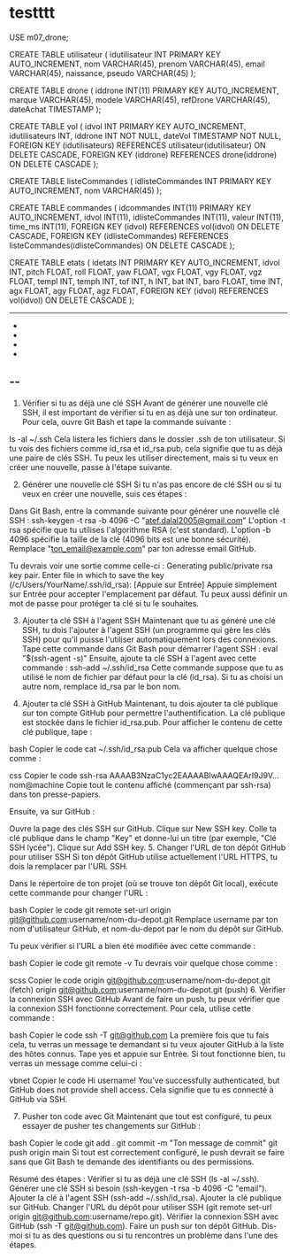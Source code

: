 # testttt
USE m07_drone;

CREATE TABLE utilisateur (
    idutilisateur INT PRIMARY KEY AUTO_INCREMENT,
    nom VARCHAR(45),
    prenom VARCHAR(45),
    email VARCHAR(45),
    naissance,
    pseudo VARCHAR(45) 
);

CREATE TABLE drone (
    iddrone INT(11) PRIMARY KEY AUTO_INCREMENT,
    marque VARCHAR(45),
    modele VARCHAR(45),
    refDrone VARCHAR(45),
    dateAchat TIMESTAMP 
);

CREATE TABLE vol (
    idvol INT PRIMARY KEY AUTO_INCREMENT,
    idutilisateurs INT,
    iddrone INT NOT NULL,
    dateVol TIMESTAMP NOT NULL,
    FOREIGN KEY (idutilisateurs) REFERENCES utilisateur(idutilisateur) ON DELETE CASCADE,
    FOREIGN KEY (iddrone) REFERENCES drone(iddrone) ON DELETE CASCADE
);

CREATE TABLE listeCommandes (
    idlisteCommandes INT PRIMARY KEY AUTO_INCREMENT,
    nom VARCHAR(45)
);

CREATE TABLE commandes (
    idcommandes INT(11) PRIMARY KEY AUTO_INCREMENT,
    idvol INT(11),
    idlisteCommandes INT(11),
    valeur INT(11),
    time_ms INT(11),
    FOREIGN KEY (idvol) REFERENCES vol(idvol) ON DELETE CASCADE,
    FOREIGN KEY (idlisteCommandes) REFERENCES listeCommandes(idlisteCommandes) ON DELETE CASCADE
);

CREATE TABLE etats (
    idetats INT PRIMARY KEY AUTO_INCREMENT,
    idvol INT,
    pitch FLOAT,
    roll FLOAT,
    yaw FLOAT,
    vgx FLOAT,
    vgy FLOAT,
    vgz FLOAT,
    templ INT,
    temph INT,
    tof INT,
    h INT,
    bat INT,
    baro FLOAT,
    time INT,
    agx FLOAT,
    agy FLOAT,
    agz FLOAT,
    FOREIGN KEY (idvol) REFERENCES vol(idvol) ON DELETE CASCADE
);






-----
-
-
-
-
--
------


1. Vérifier si tu as déjà une clé SSH
Avant de générer une nouvelle clé SSH, il est important de vérifier si tu en as déjà une sur ton ordinateur. Pour cela, ouvre Git Bash et tape la commande suivante :

ls -al ~/.ssh
Cela listera les fichiers dans le dossier .ssh de ton utilisateur. Si tu vois des fichiers comme id_rsa et id_rsa.pub, cela signifie que tu as déjà une paire de clés SSH. Tu peux les utiliser directement, mais si tu veux en créer une nouvelle, passe à l'étape suivante.

2. Générer une nouvelle clé SSH
Si tu n'as pas encore de clé SSH ou si tu veux en créer une nouvelle, suis ces étapes :

Dans Git Bash, entre la commande suivante pour générer une nouvelle clé SSH :
ssh-keygen -t rsa -b 4096 -C "atef.dalal2005@gmail.com"
L'option -t rsa spécifie que tu utilises l'algorithme RSA (c'est standard).
L'option -b 4096 spécifie la taille de la clé (4096 bits est une bonne sécurité).
Remplace "ton_email@example.com" par ton adresse email GitHub.

Tu devrais voir une sortie comme celle-ci :
Generating public/private rsa key pair.
Enter file in which to save the key (/c/Users/YourName/.ssh/id_rsa): [Appuie sur Entrée]
Appuie simplement sur Entrée pour accepter l'emplacement par défaut. Tu peux aussi définir un mot de passe pour protéger ta clé si tu le souhaites.

3. Ajouter ta clé SSH à l'agent SSH
Maintenant que tu as généré une clé SSH, tu dois l'ajouter à l'agent SSH (un programme qui gère les clés SSH) pour qu'il puisse l'utiliser automatiquement lors des connexions. Tape cette commande dans Git Bash pour démarrer l'agent SSH :
eval "$(ssh-agent -s)"
Ensuite, ajoute ta clé SSH à l'agent avec cette commande :
ssh-add ~/.ssh/id_rsa
Cette commande suppose que tu as utilisé le nom de fichier par défaut pour la clé (id_rsa). Si tu as choisi un autre nom, remplace id_rsa par le bon nom.

4. Ajouter ta clé SSH à GitHub
Maintenant, tu dois ajouter ta clé publique sur ton compte GitHub pour permettre l'authentification. La clé publique est stockée dans le fichier id_rsa.pub. Pour afficher le contenu de cette clé publique, tape :

bash
Copier le code
cat ~/.ssh/id_rsa.pub
Cela va afficher quelque chose comme :

css
Copier le code
ssh-rsa AAAAB3NzaC1yc2EAAAABIwAAAQEArI9J9V... nom@machine
Copie tout le contenu affiché (commençant par ssh-rsa) dans ton presse-papiers.

Ensuite, va sur GitHub :

Ouvre la page des clés SSH sur GitHub.
Clique sur New SSH key.
Colle ta clé publique dans le champ "Key" et donne-lui un titre (par exemple, "Clé SSH lycée").
Clique sur Add SSH key.
5. Changer l'URL de ton dépôt GitHub pour utiliser SSH
Si ton dépôt GitHub utilise actuellement l'URL HTTPS, tu dois la remplacer par l'URL SSH.

Dans le répertoire de ton projet (où se trouve ton dépôt Git local), exécute cette commande pour changer l'URL :

bash
Copier le code
git remote set-url origin git@github.com:username/nom-du-depot.git
Remplace username par ton nom d'utilisateur GitHub, et nom-du-depot par le nom du dépôt sur GitHub.

Tu peux vérifier si l'URL a bien été modifiée avec cette commande :

bash
Copier le code
git remote -v
Tu devrais voir quelque chose comme :

scss
Copier le code
origin  git@github.com:username/nom-du-depot.git (fetch)
origin  git@github.com:username/nom-du-depot.git (push)
6. Vérifier la connexion SSH avec GitHub
Avant de faire un push, tu peux vérifier que la connexion SSH fonctionne correctement. Pour cela, utilise cette commande :

bash
Copier le code
ssh -T git@github.com
La première fois que tu fais cela, tu verras un message te demandant si tu veux ajouter GitHub à la liste des hôtes connus. Tape yes et appuie sur Entrée. Si tout fonctionne bien, tu verras un message comme celui-ci :

vbnet
Copier le code
Hi username! You've successfully authenticated, but GitHub does not provide shell access.
Cela signifie que tu es connecté à GitHub via SSH.

7. Pusher ton code avec Git
Maintenant que tout est configuré, tu peux essayer de pusher tes changements sur GitHub :

bash
Copier le code
git add .
git commit -m "Ton message de commit"
git push origin main
Si tout est correctement configuré, le push devrait se faire sans que Git Bash te demande des identifiants ou des permissions.

Résumé des étapes :
Vérifier si tu as déjà une clé SSH (ls -al ~/.ssh).
Générer une clé SSH si besoin (ssh-keygen -t rsa -b 4096 -C "email").
Ajouter la clé à l'agent SSH (ssh-add ~/.ssh/id_rsa).
Ajouter la clé publique sur GitHub.
Changer l'URL du dépôt pour utiliser SSH (git remote set-url origin git@github.com:username/repo.git).
Vérifier la connexion SSH avec GitHub (ssh -T git@github.com).
Faire un push sur ton dépôt GitHub.
Dis-moi si tu as des questions ou si tu rencontres un problème dans l'une des étapes.
